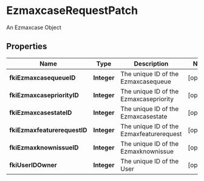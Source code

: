 

# EzmaxcaseRequestPatch

An Ezmaxcase Object

## Properties

| Name | Type | Description | Notes |
|------------ | ------------- | ------------- | -------------|
|**fkiEzmaxcasequeueID** | **Integer** | The unique ID of the Ezmaxcasequeue |  [optional] |
|**fkiEzmaxcasepriorityID** | **Integer** | The unique ID of the Ezmaxcasepriority |  [optional] |
|**fkiEzmaxcasestateID** | **Integer** | The unique ID of the Ezmaxcasestate |  [optional] |
|**fkiEzmaxfeaturerequestID** | **Integer** | The unique ID of the Ezmaxfeaturerequest |  [optional] |
|**fkiEzmaxknownissueID** | **Integer** | The unique ID of the Ezmaxknownissue |  [optional] |
|**fkiUserIDOwner** | **Integer** | The unique ID of the User |  [optional] |



